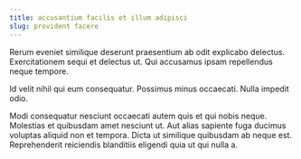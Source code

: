 ```yaml
---
title: accusantium facilis et illum adipisci
slug: provident facere
---
```


Rerum eveniet similique deserunt praesentium ab odit explicabo delectus. Exercitationem sequi et delectus ut. Qui accusamus ipsam repellendus neque tempore.

Id velit nihil qui eum consequatur. Possimus minus occaecati. Nulla impedit odio.

Modi consequatur nesciunt occaecati autem quis et qui nobis neque. Molestias et quibusdam amet nesciunt ut. Aut alias sapiente fuga ducimus voluptas aliquid non et tempora. Dicta ut similique quibusdam ab neque est. Reprehenderit reiciendis blanditiis eligendi quia ut qui nulla a.
